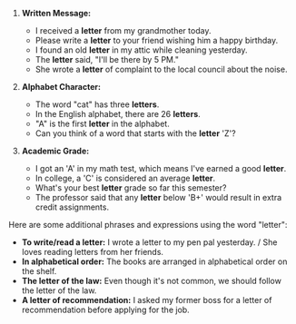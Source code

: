 1. **Written Message:**
   - I received a **letter** from my grandmother today.
   - Please write a **letter** to your friend wishing him a happy birthday.
   - I found an old **letter** in my attic while cleaning yesterday.
   - The **letter** said, "I'll be there by 5 PM."
   - She wrote a **letter** of complaint to the local council about the noise.

2. **Alphabet Character:**
   - The word "cat" has three **letters**.
   - In the English alphabet, there are 26 **letters**.
   - "A" is the first **letter** in the alphabet.
   - Can you think of a word that starts with the **letter** 'Z'?

3. **Academic Grade:**
   - I got an 'A' in my math test, which means I've earned a good **letter**.
   - In college, a 'C' is considered an average **letter**.
   - What's your best **letter** grade so far this semester?
   - The professor said that any **letter** below 'B+' would result in extra credit assignments.

Here are some additional phrases and expressions using the word "letter":

- **To write/read a letter:** I wrote a letter to my pen pal yesterday. / She loves reading letters from her friends.
- **In alphabetical order:** The books are arranged in alphabetical order on the shelf.
- **The letter of the law:** Even though it's not common, we should follow the letter of the law.
- **A letter of recommendation:** I asked my former boss for a letter of recommendation before applying for the job.
